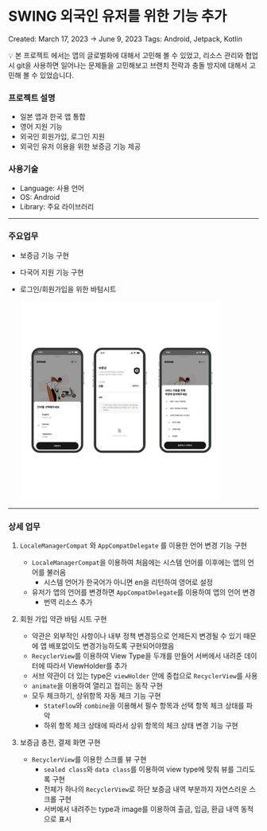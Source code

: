 # SWING 외국인 유저를 위한 기능 추가

Created: March 17, 2023 → June 9, 2023
Tags: Android, Jetpack, Kotlin

<aside>
💡 본 프로젝트 에서는 앱의 글로벌화에 대해서 고민해 볼 수 있었고, 리소스 관리와 협업시 git을 사용하면 일어나는 문제들을 고민해보고 브랜치 전략과 충돌 방지에 대해서 고민해 볼 수 있었습니다.

</aside>

### 프로젝트 설명

- 일본 앱과 한국 앱 통합
- 영어 지원 기능
- 외국인 회원가입, 로그인 지원
- 외국인 유저 이용을 위한 보증금 기능 제공

### 사용기술

- Language: 사용 언어
- OS: Android
- Library: 주요 라이브러리

---

### 주요업무

- 보증금 기능 구현
- 다국어 지원 기능 구현
- 로그인/회원가입을 위한 바텀시트
    
    <img src="global_pic/global.png" width="400" height="400">

---

### 상세 업무

1. `LocaleManagerCompat` 와 `AppCompatDelegate` 를 이용한 언어 변경 기능 구현
    - `LocaleManagerCompat`을 이용하여 처음에는 시스템 언어를 이후에는 앱의 언어를 불러옴
        - 시스템 언어가 한국어가 아니면 en을 리턴하여 영어로 설정
    - 유저가 앱의 언어를 변경하면 `AppCompatDelegate`를 이용하여 앱의 언어 변경
        - 번역 리소스 추가
    
2. 회원 가입 약관 바텀 시트 구현
    - 약관은 외부적인 사항이나 내부 정책 변경등으로 언제든지 변경될 수 있기 때문에 앱 배포없이도 변경가능하도록 구현되어야했음
    - `RecyclerView`를 이용하여 View Type을 두개를 만들어 서버에서 내려준 데이터에 따라서 ViewHolder를 추가
    - 서브 약관이 더 있는 type은 `viewHolder` 안에 중첩으로 `RecyclerView`를 사용
    - `animate`을 이용하여 열리고 접히는 동작 구현
    - 모두 체크하기, 상위항목 자동 체크 기능 구현
        - `StateFlow`와 `combine`을 이용해서 필수 항목과 선택 항목 체크 상태를 파악
        - 하위 항목 체크 상태에 따라서 상위 항목의 체크 상태 변경 기능 구현
    
3. 보증금 충전, 결제 화면 구현
    - `RecyclerView`를 이용한 스크롤 뷰 구현
        - `sealed class`와 `data class`를 이용하여 view type에 맞춰 뷰를 그리도록 구현
        - 전체가 하나의 `RecyclerView`로 하단 보증금 내역 부분까지 자연스러운 스크롤 구현
        - 서버에서 내려주는 type과 image를 이용하여 출금, 입금, 환급 내역 동적으로 표시